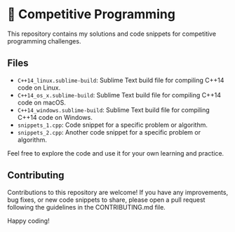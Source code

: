 # 🥇 Competitive Programming

This repository contains my solutions and code snippets for competitive programming challenges.

## Files

- `C++14_linux.sublime-build`: Sublime Text build file for compiling C++14 code on Linux.
- `C++14_os_x.sublime-build`: Sublime Text build file for compiling C++14 code on macOS.
- `C++14_windows.sublime-build`: Sublime Text build file for compiling C++14 code on Windows.
- `snippets_1.cpp`: Code snippet for a specific problem or algorithm.
- `snippets_2.cpp`: Another code snippet for a specific problem or algorithm.

Feel free to explore the code and use it for your own learning and practice.

## Contributing

Contributions to this repository are welcome! If you have any improvements, bug fixes, or new code snippets to share, please open a pull request following the guidelines in the CONTRIBUTING.md file.

Happy coding!
